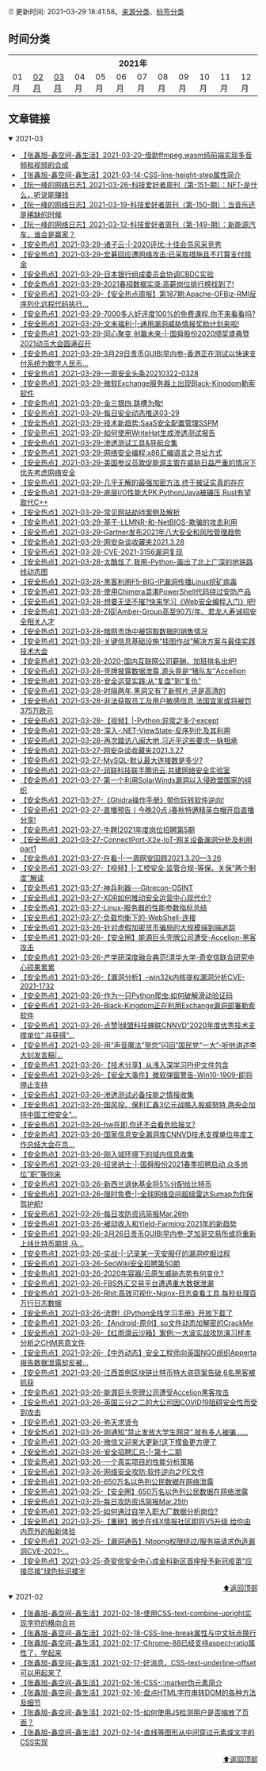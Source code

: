 :alarm_clock: 更新时间: 2021-03-29 18:41:58。[来源分类](./README.md)、[标签分类](./TAGS.md)

## 时间分类

<table>

<tr>
<th colspan="12">2021年</th>
</tr>
<tr>
<td>01月</td>
<td><a href="#2021-02">02月</a></td>
<td><a href="#2021-03">03月</a></td>
<td>04月</td>
<td>05月</td>
<td>06月</td>
<td>07月</td>
<td>08月</td>
<td>09月</td>
<td>10月</td>
<td>11月</td>
<td>12月</td>
</tr>

</table>

## 文章链接

<details open>
<summary id="2021-03">
 2021-03
</summary>


- [【张鑫旭-鑫空间-鑫生活】2021-03-20-借助ffmpeg.wasm纯前端实现多音频和视频的合成](https://www.zhangxinxu.com/wordpress/2021/03/ffmpeg-wasm-audio-video-merge/) 
- [【张鑫旭-鑫空间-鑫生活】2021-03-14-CSS-line-height-step属性简介](https://www.zhangxinxu.com/wordpress/2021/03/css-line-height-step/) 
- [【阮一峰的网络日志】2021-03-26-科技爱好者周刊（第-151-期）：NFT-是什么，听说能赚钱](http://www.ruanyifeng.com/blog/2021/03/weekly-issue-151.html) 
- [【阮一峰的网络日志】2021-03-19-科技爱好者周刊（第-150-期）：当音乐还是稀缺的时候](http://www.ruanyifeng.com/blog/2021/03/weekly-issue-150.html) 
- [【阮一峰的网络日志】2021-03-12-科技爱好者周刊（第-149-期）：新能源汽车，谁会是赢家？](http://www.ruanyifeng.com/blog/2021/03/weekly-issue-149.html) 
- [【安全热点】2021-03-29-诸子云-|-2020评优:十佳会员风采竞秀](https://sec.thief.one/article_content?a_id=3c6a9e8b9a07efae50f22bdb60e86bb5) 
- [【安全热点】2021-03-29-宏碁回应遭网络攻击:已采取措施且不打算支付赎金](https://sec.thief.one/article_content?a_id=702badc0ed4fe3ac41bc537c2e32ae15) 
- [【安全热点】2021-03-29-日本银行组成委员会协调CBDC实验](https://sec.thief.one/article_content?a_id=78d3b46817b200ee2c9c3a2cd579c7ea) 
- [【安全热点】2021-03-29-2021春招数据实录:高薪岗位排行榜找到了!](https://sec.thief.one/article_content?a_id=dcacaec97af76ca0eeecac1f1672f8fe) 
- [【安全热点】2021-03-29-【安全热点周报】第187期:Apache-OFBiz-RMI反序列化远程代码执行...](https://sec.thief.one/article_content?a_id=513c39a9ffa388b87536352b562d6f3e) 
- [【安全热点】2021-03-29-7000多人好评度100%的免费课程,你不来看看吗?](https://sec.thief.one/article_content?a_id=1e50956b1f18b646de43f378f18baec5) 
- [【安全热点】2021-03-29-文末福利-|-通用漏洞威胁情报奖励计划来啦!](https://sec.thief.one/article_content?a_id=e4c399335cb9adcc54b3fd09d2e5d784) 
- [【安全热点】2021-03-29-同心聚变,创赢未来-|-国舜股份2020颁奖盛典暨2021动员大会圆满召开](https://sec.thief.one/article_content?a_id=153b53edcff23b34e13a16a441dfa80f) 
- [【安全热点】2021-03-29-3月29日贵币GUIBI早内参-香港正在测试以快速支付系统为数字人民币...](https://sec.thief.one/article_content?a_id=f88fbd53bd87bc92dcea1578409b8911) 
- [【安全热点】2021-03-29-一周安全头条20210322-0328](https://sec.thief.one/article_content?a_id=f6cbf6729a4ecd8bfc605a780e3379e6) 
- [【安全热点】2021-03-29-微软Exchange服务器上出现Black-Kingdom勒索软件](https://sec.thief.one/article_content?a_id=502683b11f43225f66189acfd752fe29) 
- [【安全热点】2021-03-29-金三银四,跳槽为敬!](https://sec.thief.one/article_content?a_id=5cb597bd2de1abc1c7bec515d8171e7c) 
- [【安全热点】2021-03-29-每日安全动态推送03-29](https://sec.thief.one/article_content?a_id=57af2f594e7bad94d69ed4bdbdba9b8c) 
- [【安全热点】2021-03-29-技术新趋势:SaaS安全配置管理SSPM](https://sec.thief.one/article_content?a_id=f6daf97184128821b111af844a9bc788) 
- [【安全热点】2021-03-29-如何使用WriteHat生成渗透测试报告](https://sec.thief.one/article_content?a_id=2763d67cfb13748132984515727fc737) 
- [【安全热点】2021-03-29-渗透测试工具&导航合集](https://sec.thief.one/article_content?a_id=0ba31ba173e88347f67be7f52f4b4c3a) 
- [【安全热点】2021-03-29-网络安全编程:x86汇编语言之寻址方式](https://sec.thief.one/article_content?a_id=afe330d176454d1c3a7c9953ea1614f1) 
- [【安全热点】2021-03-29-美国参议员敦促能源主管在威胁日益严重的情况下优先考虑网络安全](https://sec.thief.one/article_content?a_id=76003743858c4caa66a1fc6b5493e8cc) 
- [【安全热点】2021-03-29-几乎无解的最强加密方法,终于被证实真的存在](https://sec.thief.one/article_content?a_id=f709ab4ae39d8e9075480af47a2b5fd6) 
- [【安全热点】2021-03-29-底层I/O性能大PK:Python/Java被碾压,Rust有望取代C++](https://sec.thief.one/article_content?a_id=34c51036fe5c21825bbdbfb4ab54d9c0) 
- [【安全热点】2021-03-29-常见网站劫持案例及解析](https://sec.thief.one/article_content?a_id=a6ff0aa1edcbb10054c2c651ac47f03f) 
- [【安全热点】2021-03-29-基于-LLMNR-和-NetBIOS-欺骗的攻击利用](https://sec.thief.one/article_content?a_id=4d1c10d38870f0dff26a6eefc568c9bc) 
- [【安全热点】2021-03-29-Gartner发布2021年八大安全和风险管理趋势](https://sec.thief.one/article_content?a_id=653c895425355f5918dc29d74f504d8e) 
- [【安全热点】2021-03-29-网安杂谈收藏夹2021.3.28](https://sec.thief.one/article_content?a_id=259670d5343a5e8f92934533b6acd4a7) 
- [【安全热点】2021-03-28-CVE-2021-3156漏洞复现](https://sec.thief.one/article_content?a_id=54bdd8d3c6ae3d7abdb467b23e2c33b4) 
- [【安全热点】2021-03-28-太酷炫了,我用-Python-画出了北上广深的地铁路线动态图](https://sec.thief.one/article_content?a_id=ad0edfed5c9c27f6772535e4571848e6) 
- [【安全热点】2021-03-28-黑客利用F5-BIG-IP漏洞传播Linux挖矿病毒](https://sec.thief.one/article_content?a_id=b3c1e2ee04a0ae5b313c2d0b3f6de521) 
- [【安全热点】2021-03-28-使用Chimera混淆PowerShell代码绕过安防产品](https://sec.thief.one/article_content?a_id=edf420ec50e091e6a560683720fcb57f) 
- [【安全热点】2021-03-28-想要无坚不摧?快来学习《Web安全编程入门》吧!](https://sec.thief.one/article_content?a_id=2fb895157c61769434194534cb21abff) 
- [【安全热点】2021-03-28-Z招|Amber-Group高至90万/年、君龙人寿诚招安全相关人才](https://sec.thief.one/article_content?a_id=fe507c5d8926319d46b9a205360c3f5f) 
- [【安全热点】2021-03-28-暗网市场中被窃取数据的销售情况](https://sec.thief.one/article_content?a_id=76588e176b9ddd439744552365cf59b0) 
- [【安全热点】2021-03-28-关键信息基础设施“挂图作战”解决方案与最佳实践技术大会](https://sec.thief.one/article_content?a_id=61983a79e9470306bb02914efca3e711) 
- [【安全热点】2021-03-28-2020-国内互联网公司薪酬、加班排名出炉!](https://sec.thief.one/article_content?a_id=4740ba188481ace62e6d1b783c9ac42f) 
- [【安全热点】2021-03-28-壳牌披露数据泄露,源头竟是“猪队友”Accellion](https://sec.thief.one/article_content?a_id=82cd8649a463a1546b70bfe9aa3d5358) 
- [【安全热点】2021-03-28-安全运营实践:从“复盘”到“复仇”](https://sec.thief.one/article_content?a_id=cf2f48ec1cddcdcd719f70d17633c6fb) 
- [【安全热点】2021-03-28-时隔两年,黑洞又有了新照片,还是高清的](https://sec.thief.one/article_content?a_id=798383565bd5333b0313251c43e2a319) 
- [【安全热点】2021-03-28-非法获取员工及用户敏感信息,法国宜家或将被罚375万欧元](https://sec.thief.one/article_content?a_id=82e716e238deffa2c0b87e51f74592e1) 
- [【安全热点】2021-03-28-【视频】|-Python:异常之多个except](https://sec.thief.one/article_content?a_id=c43a0ef4cf4a706f5f1f11604b6dadac) 
- [【安全热点】2021-03-28-深入-.NET-ViewState-反序列化及其利用](https://sec.thief.one/article_content?a_id=c84ec9f15152b722581fc720e1bc2734) 
- [【安全热点】2021-03-28-再次踏访八闽大地,习近平这些要求一脉相承](https://sec.thief.one/article_content?a_id=9e77ed550b7842ee8486f0409a591c81) 
- [【安全热点】2021-03-27-网安杂谈收藏夹2021.3.27](https://sec.thief.one/article_content?a_id=f61236b77ef66e4bf73969a2be825230) 
- [【安全热点】2021-03-27-MySQL-默认最大连接数是多少?](https://sec.thief.one/article_content?a_id=5219692ee33a70f52ae99fba8119ca6e) 
- [【安全热点】2021-03-27-润联科技联手腾讯云,共建网络安全实验室](https://sec.thief.one/article_content?a_id=79a2033bfe879cbffacec83297cb9078) 
- [【安全热点】2021-03-27-第一个利用SolarWinds漏洞以入侵欧盟国家的组织](https://sec.thief.one/article_content?a_id=289ccc8c3e4d7d0b448375ecc6ec56e2) 
- [【安全热点】2021-03-27-《Ghidra操作手册》带你玩转软件逆向!](https://sec.thief.one/article_content?a_id=4fd394e52df904538e82adc61c880879) 
- [【安全热点】2021-03-27-直播预告丨今晚20点,i春秋特邀精英白帽开启直播分享!](https://sec.thief.one/article_content?a_id=01394ef105687f4a95fa8e7f79ea4506) 
- [【安全热点】2021-03-27-牛聘|2021年度岗位招聘第5期](https://sec.thief.one/article_content?a_id=c4c43490bf47e5498922e3eba7f67fb4) 
- [【安全热点】2021-03-27-ConnectPort-X2e-IoT-网关设备漏洞分析及利用part1](https://sec.thief.one/article_content?a_id=78234f339c5c112f098d79c5f7066189) 
- [【安全热点】2021-03-27-在看-|-一周网安回顾2021.3.20—3.26](https://sec.thief.one/article_content?a_id=9e61ffbb342d891ad88161d5f4607096) 
- [【安全热点】2021-03-27-【视频】|-工控安全:监管合规-等保、关保“两个制度”解读](https://sec.thief.one/article_content?a_id=c362731b60cdc8d7c85031ad1fda9d7e) 
- [【安全热点】2021-03-27-神兵利器---Gitrecon-OSINT](https://sec.thief.one/article_content?a_id=78b0c66cea2e12aa74ee239e4e20f8d0) 
- [【安全热点】2021-03-27-XDR如何推动安全运营中心现代化?](https://sec.thief.one/article_content?a_id=5121d11fb66e6afbb1835be442d90c3f) 
- [【安全热点】2021-03-27-Linux-服务器的性能参数指标总结](https://sec.thief.one/article_content?a_id=c969dcd3c1b2b88d68a0321203999103) 
- [【安全热点】2021-03-27-负载均衡下的-WebShell-连接](https://sec.thief.one/article_content?a_id=1bba142d3e469931c220a4bdbee0fabd) 
- [【安全热点】2021-03-26-针对虚假加密货币骗局的大规模端到端追踪](https://sec.thief.one/article_content?a_id=8de1f526e01ffc606f693a925b044784) 
- [【安全热点】2021-03-26-【安全圈】能源巨头壳牌公司遭受-Accelion-黑客攻击](https://sec.thief.one/article_content?a_id=b7644aaa88581a2c954e3c94ac714bc4) 
- [【安全热点】2021-03-26-产学研深度融合典范!清华大学-奇安信联合研究中心硕果累累](https://sec.thief.one/article_content?a_id=f7e8b5efcfce722a94f5a26248c3bbe5) 
- [【安全热点】2021-03-26-【漏洞分析】-win32k内核提权漏洞分析CVE-2021-1732](https://sec.thief.one/article_content?a_id=d71c0a62338880cb239354951f1443e3) 
- [【安全热点】2021-03-26-作为一只Python爬虫:如何破解滑动验证码](https://sec.thief.one/article_content?a_id=4bb7930a8c2cdc3b55d754bdf5510a20) 
- [【安全热点】2021-03-26-Black-Kingdom正在利用Exchange漏洞部署勒索软件](https://sec.thief.one/article_content?a_id=5220282ecdfbf5a2b0b2e4a9071e5be6) 
- [【安全热点】2021-03-26-点赞|绿盟科技蝉联CNNVD“2020年度优秀技术支撑单位”,并获得“...](https://sec.thief.one/article_content?a_id=d29543cc11bb53ea0518b5f1f0966f03) 
- [【安全热点】2021-03-26-用“声音魔法”带您“闪回”国民党“一大”-听他讲述李大钊发言稿|...](https://sec.thief.one/article_content?a_id=2913ffc93d59e9acd23b26cf18165acf) 
- [【安全热点】2021-03-26-【技术分享】从浅入深学习PHP文件包含](https://sec.thief.one/article_content?a_id=ff9dada95b0db2a805855c33c6504d8d) 
- [【安全热点】2021-03-26-【安全大事件】微软弹窗警告-Win10-1909-即将停止支持](https://sec.thief.one/article_content?a_id=cb3607a4d4119ee0402204af2355ea7c) 
- [【安全热点】2021-03-26-渗透测试必备技能之情报收集](https://sec.thief.one/article_content?a_id=82b1e838abe0586fe5355db311c665e0) 
- [【安全热点】2021-03-26-国风投、保利汇鑫3亿元战略入股威努特,两央企加持中国工控安全“...](https://sec.thief.one/article_content?a_id=1347ed4fbe0fdf7f392bfbc1adb0533b) 
- [【安全热点】2021-03-26-hw在即,你还不会看危险报文?](https://sec.thief.one/article_content?a_id=ebc4499dc54fa87c601497231dee487f) 
- [【安全热点】2021-03-26-国家信息安全漏洞库CNNVD技术支撑单位年度工作总结大会在京...](https://sec.thief.one/article_content?a_id=7ac853a3718ba0666f9aa43da7fead6c) 
- [【安全热点】2021-03-26-刚入域环境下的域内信息收集](https://sec.thief.one/article_content?a_id=cf091c84d2fa304d85c27c92078a5efc) 
- [【安全热点】2021-03-26-招贤纳士-|-国舜股份2021春季招聘启动,众多岗位“职”等你来](https://sec.thief.one/article_content?a_id=daee003fd788ffff72be7721b5685fa6) 
- [【安全热点】2021-03-26-新西兰退休基金将5%分配给比特币](https://sec.thief.one/article_content?a_id=32f5f749045f354a1e5ead9d20c6d121) 
- [【安全热点】2021-03-26-限时免费-|-全球网络空间超级雷达Sumap为你保驾护航!](https://sec.thief.one/article_content?a_id=80f29a8d6a04521535ff4e10e0fa261f) 
- [【安全热点】2021-03-26-每日攻防资讯简报Mar.26th](https://sec.thief.one/article_content?a_id=a5f5ad3cf971551f2bce6614e05cb39b) 
- [【安全热点】2021-03-26-被动收入和Yield-Farming:2021年的新趋势](https://sec.thief.one/article_content?a_id=ce341cd78157951afe89b1de748054f6) 
- [【安全热点】2021-03-26-3月26日贵币GUIBI早内参-芝加哥交易所或将重新上线比特币期货,马...](https://sec.thief.one/article_content?a_id=af5e10cd756cb187229a8aefd8070b92) 
- [【安全热点】2021-03-26-实战-|-记录某一天安服仔的漏洞挖掘过程](https://sec.thief.one/article_content?a_id=623bdb9fc6037397af12dc1cc24fcc00) 
- [【安全热点】2021-03-26-SecWiki安全招聘第50期](https://sec.thief.one/article_content?a_id=ffea06f8dff6288630fb5ce9a7372daa) 
- [【安全热点】2021-03-26-2020年容器/云原生威胁态势有何变化?](https://sec.thief.one/article_content?a_id=577e4d7e653d41180bce12cc97038e85) 
- [【安全热点】2021-03-26-FBS外汇交易平台遭遇重大数据泄漏](https://sec.thief.one/article_content?a_id=aecfcf580e9cf91cbe9a1029111246ab) 
- [【安全热点】2021-03-26-Rhit:高效可视化-Nginx-日志查看工具,每秒处理百万行日志数据](https://sec.thief.one/article_content?a_id=6ac5f66532fc4ab99c8a27fbda463f94) 
- [【安全热点】2021-03-26-流弊!《Python全栈学习手册》开放下载了](https://sec.thief.one/article_content?a_id=32879f14153532c10bf2be7490ff852e) 
- [【安全热点】2021-03-26-【Android-原创】so文件动态加解密的CrackMe](https://sec.thief.one/article_content?a_id=4477ccbf3f58d35c182549add6e10b9c) 
- [【安全热点】2021-03-26-【红雨滴云沙箱】案例:一大波实战攻防演习样本分析之CHM恶意文件](https://sec.thief.one/article_content?a_id=b389f68c7ae50695c2fdeb4d131738ce) 
- [【安全热点】2021-03-26-【中外动态】安全工程师向英国NGO组织Apperta报告数据泄露却反被...](https://sec.thief.one/article_content?a_id=ff53563afd1c72755454a7e16e47f1df) 
- [【安全热点】2021-03-26-江西首例区块链比特币特大盗窃案告破,6名黑客被抓获](https://sec.thief.one/article_content?a_id=d032e8b3b4c8f827924d01014c17f4de) 
- [【安全热点】2021-03-26-能源巨头壳牌公司遭受Accelion黑客攻击](https://sec.thief.one/article_content?a_id=675e2162b8fbd68a18996989dbb2f052) 
- [【安全热点】2021-03-26-英国三分之二的大公司因COVID19阻碍安全性而受到攻击](https://sec.thief.one/article_content?a_id=e014c4b60de4931e57c9cf3b69c496c9) 
- [【安全热点】2021-03-26-弥天求贤令](https://sec.thief.one/article_content?a_id=b6f3260ee565a71c0a5d5b266dc6990f) 
- [【安全热点】2021-03-26-刚通知“禁止发放大学生网贷”,就有多人被骗...…](https://sec.thief.one/article_content?a_id=d1c67582f5b50f33a68e5569b05a00bc) 
- [【安全热点】2021-03-26-微信又迎来大更新!这下摸鱼更方便了](https://sec.thief.one/article_content?a_id=eef43b773dfb7c4f89ac755b23897f1f) 
- [【安全热点】2021-03-26-安全招聘汇总-|-第十二期](https://sec.thief.one/article_content?a_id=c2171eff5aacdf717bc3c089fa70a9b5) 
- [【安全热点】2021-03-26-一个真实项目的性能分析策略](https://sec.thief.one/article_content?a_id=be8c7ce0a55b78857793c1681e137a96) 
- [【安全热点】2021-03-26-网络安全攻防:软件逆向之PE文件](https://sec.thief.one/article_content?a_id=931bd0187fa016fa65356948476b05b5) 
- [【安全热点】2021-03-26-650万名以色列公民数据在网络泄露](https://sec.thief.one/article_content?a_id=188c80c87dff4903e79c07e89222c6de) 
- [【安全热点】2021-03-25-【安全圈】650万名以色列公民数据在网络泄露](https://sec.thief.one/article_content?a_id=1a2b29139a7d6744ec776d02656173d0) 
- [【安全热点】2021-03-25-每日攻防资讯简报Mar.25th](https://sec.thief.one/article_content?a_id=0afa71c16cc7a0ce4f447870e63673ce) 
- [【安全热点】2021-03-25-如何通过自学入职大厂数据分析岗位?](https://sec.thief.one/article_content?a_id=ad695510e075ce73a8132d5f03c39b6f) 
- [【安全热点】2021-03-25-【重磅】微步在线X情报社区即将V5升级,给你由内而外的船新体验](https://sec.thief.one/article_content?a_id=f4464603ccecc2d322bcaf87183e6239) 
- [【安全热点】2021-03-25-【漏洞通告】Ntopng权限绕过/服务端请求伪造漏洞CVE-2021-...](https://sec.thief.one/article_content?a_id=bc0e67fd2c30577d08cf626bba885978) 
- [【安全热点】2021-03-25-奇安信安全中心成金科新区首座授予新冠疫苗“应接尽接”绿色标识楼宇](https://sec.thief.one/article_content?a_id=a0358abd8e4933a1585860441700925d) 

<div align="right"><a href="#时间分类">⬆返回顶部</a></div>
</details>

<details open>
<summary id="2021-02">
 2021-02
</summary>


- [【张鑫旭-鑫空间-鑫生活】2021-02-18-使用CSS-text-combine-upright实现字符的横向合并](https://www.zhangxinxu.com/wordpress/2021/02/css-text-combine-upright/) 
- [【张鑫旭-鑫空间-鑫生活】2021-02-18-CSS-line-break属性与中文标点换行](https://www.zhangxinxu.com/wordpress/2021/02/css-line-break/) 
- [【张鑫旭-鑫空间-鑫生活】2021-02-17-Chrome-88已经支持aspect-ratio属性了，学起来](https://www.zhangxinxu.com/wordpress/2021/02/css-aspect-ratio/) 
- [【张鑫旭-鑫空间-鑫生活】2021-02-17-好消息，CSS-text-underline-offset可以用起来了](https://www.zhangxinxu.com/wordpress/2021/02/css-text-underline-offset/) 
- [【张鑫旭-鑫空间-鑫生活】2021-02-16-CSS-::marker伪元素简介](https://www.zhangxinxu.com/wordpress/2021/02/css-marker-pseudo-element/) 
- [【张鑫旭-鑫空间-鑫生活】2021-02-16-盘点HTML字符串转DOM的各种方法及细节](https://www.zhangxinxu.com/wordpress/2021/02/html-string-dom/) 
- [【张鑫旭-鑫空间-鑫生活】2021-02-15-如何使用JS检测用户是否缩放了页面？](https://www.zhangxinxu.com/wordpress/2021/02/js-if-page-zoom/) 
- [【张鑫旭-鑫空间-鑫生活】2021-02-14-直线等图形从中间穿过元素或文字的CSS实现](https://www.zhangxinxu.com/wordpress/2021/02/css-3d-through/) 

<div align="right"><a href="#时间分类">⬆返回顶部</a></div>
</details>

